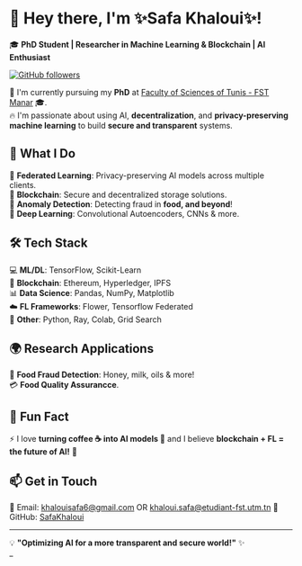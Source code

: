 # 👋 Hey there, I'm ✨Safa Khaloui✨!  

🎓 **PhD Student | Researcher in Machine Learning & Blockchain | AI Enthusiast**

[![GitHub followers](https://img.shields.io/github/followers/khsafa?style=social)](https://github.com/khsafa?tab=followers)  

🔬 I'm currently pursuing my **PhD** at [Faculty of Sciences of Tunis - FST Manar](https://www.fst.rnu.tn/) 🎓.  
🔥 I'm passionate about using AI, **decentralization**, and **privacy-preserving machine learning** to build **secure and transparent** systems.  

## 🚀 What I Do  
🔹 **Federated Learning**: Privacy-preserving AI models across multiple clients.  
🔹 **Blockchain**: Secure and decentralized storage solutions.  
🔹 **Anomaly Detection**: Detecting fraud in **food, and beyond**!  
🔹 **Deep Learning**: Convolutional Autoencoders, CNNs & more.  

## 🛠️ Tech Stack  
💻 **ML/DL**: TensorFlow, Scikit-Learn  
🔗 **Blockchain**: Ethereum, Hyperledger, IPFS  
📊 **Data Science**: Pandas, NumPy, Matplotlib  
☁️ **FL Frameworks**: Flower, Tensorflow Federated  
🔧 **Other**: Python, Ray, Colab, Grid Search  

## 🌍 Research Applications  
🍯 **Food Fraud Detection**: Honey, milk, oils & more!  
💳 **Food Quality Assurancce**.  

## 🌟 Fun Fact  
⚡ I love **turning coffee ☕ into AI models 🤖** and I believe **blockchain + FL = the future of AI!** 🚀  

## 📫 Get in Touch  
💌 Email: khalouisafa6@gmail.com  OR khaloui.safa@etudiant-fst.utm.tn 
📂 GitHub: [SafaKhaloui](https://github.com/khsafa)  

---

💡 **"Optimizing AI for a more transparent and secure world!"** ✨  
_
